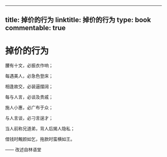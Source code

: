 
---
title: 掉价的行为
linktitle: 掉价的行为
type: book
commentable: true
---

# 掉价的行为


腰有十文，必振衣作响；

每遇美人，必急色登床；

相逢故交，必装逼摆阔；

每与人言，必谈及贵戚；

施人小惠，必广布于众；

与人言谈，必刁言逞才；

当人前称兄道弟，背人后揭人隐私；

借钱时觍颜如乞，拖款时蛮横如王。

—— 改述自林语堂
    